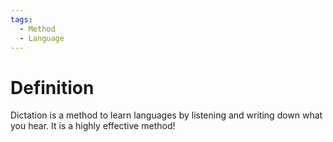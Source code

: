 ```yaml
---
tags:
  - Method
  - Language
---
```

# Definition

Dictation is a method to learn languages by listening and writing down what you hear. It is a highly effective method!